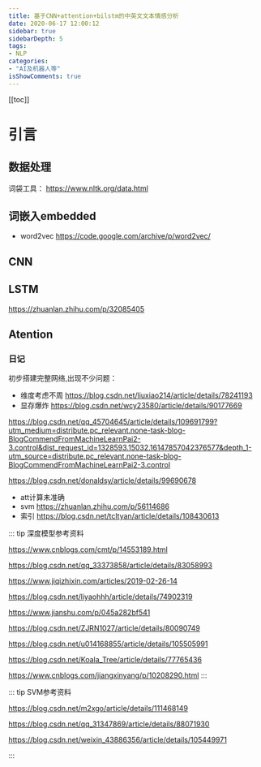 ```yaml
---
title: 基于CNN+attention+bilstm的中英文文本情感分析
date: 2020-06-17 12:00:12
sidebar: true
sidebarDepth: 5
tags: 
- NLP
categories:
- "AI及机器人等"
isShowComments: true
---
```



[[toc]]

# 引言


## 数据处理
词袋工具：
https://www.nltk.org/data.html


## 词嵌入embedded
- word2vec
https://code.google.com/archive/p/word2vec/
## CNN


## LSTM
https://zhuanlan.zhihu.com/p/32085405

## Atention

### 日记


初步搭建完整网络,出现不少问题：

- 维度考虑不周
https://blog.csdn.net/liuxiao214/article/details/78241193
- 显存爆炸
https://blog.csdn.net/wcy23580/article/details/90177669

https://blog.csdn.net/qq_45704645/article/details/109691799?utm_medium=distribute.pc_relevant.none-task-blog-BlogCommendFromMachineLearnPai2-3.control&dist_request_id=1328593.15032.16147857042376577&depth_1-utm_source=distribute.pc_relevant.none-task-blog-BlogCommendFromMachineLearnPai2-3.control

https://blog.csdn.net/donaldsy/article/details/99690678

- att计算未准确
- svm
https://zhuanlan.zhihu.com/p/56114686
- 索引
https://blog.csdn.net/tcltyan/article/details/108430613

::: tip 深度模型参考资料

https://www.cnblogs.com/cmt/p/14553189.html

https://blog.csdn.net/qq_33373858/article/details/83058993

https://www.jiqizhixin.com/articles/2019-02-26-14

https://blog.csdn.net/liyaohhh/article/details/74902319

https://www.jianshu.com/p/045a282bf541

https://blog.csdn.net/ZJRN1027/article/details/80090749

https://blog.csdn.net/u014168855/article/details/105505991

https://blog.csdn.net/Koala_Tree/article/details/77765436

https://www.cnblogs.com/jiangxinyang/p/10208290.html
:::

::: tip SVM参考资料

https://blog.csdn.net/m2xgo/article/details/111468149

https://blog.csdn.net/qq_31347869/article/details/88071930

https://blog.csdn.net/weixin_43886356/article/details/105449971

:::




